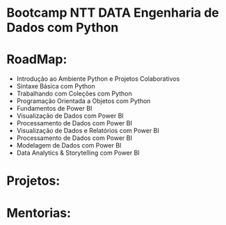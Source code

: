 # Bootcamp NTT DATA Engenharia de Dados com Python

# RoadMap:
* Introdução ao Ambiente Python e Projetos Colaborativos
* Sintaxe Básica com Python
* Trabalhando com Coleções com Python
* Programação Orientada a Objetos com Python
* Fundamentos de Power BI
* Visualização de Dados com Power BI
* Processamento de Dados com Power BI
* Visualização de Dados e Relatórios com Power BI
* Processamento de Dados com Power BI
* Modelagem de Dados com Power BI
* Data Analytics & Storytelling com Power BI
# Projetos:
# Mentorias:

